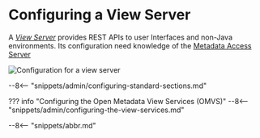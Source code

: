 <!-- SPDX-License-Identifier: CC-BY-4.0 -->
<!-- Copyright Contributors to the Egeria project. -->

# Configuring a View Server

A *[View Server](/concepts/view-server)* provides REST APIs to user Interfaces and non-Java environments.  Its configuration need knowledge of the [Metadata Access Server](/concepts/metadata-access-server)

![Configuration for a view server](/concepts/view-server.svg)

--8<-- "snippets/admin/configuring-standard-sections.md"

??? info "Configuring the Open Metadata View Services (OMVS)"
    --8<-- "snippets/admin/configuring-the-view-services.md"

--8<-- "snippets/abbr.md"
